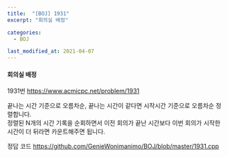 ```yaml
---
title:  "[BOJ] 1931"
excerpt: "회의실 배정"

categories:
  - BOJ

last_modified_at: 2021-04-07
---
```


#### 회의실 배정

1931번 <https://www.acmicpc.net/problem/1931>

끝나는 시간 기준으로 오름차순, 끝나는 시간이 같다면 시작시간 기준으로 오름차순 정렬합니다.<br>
정렬된 N개의 시간 기록을 순회하면서 이전 회의가 끝난 시간보다 이번 회의가 시작한 시간이 더 뒤라면 카운트해주면 됩니다.

정답 코드 <https://github.com/GenieWonimanimo/BOJ/blob/master/1931.cpp>